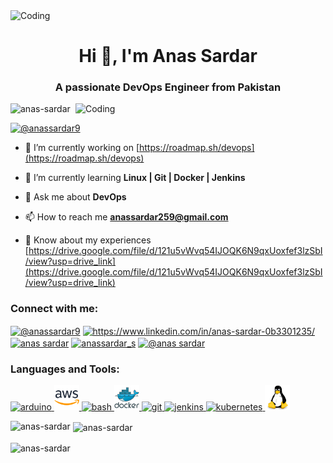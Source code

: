 <img class="centered-image" alt="Coding" width="1010" height="200" src="https://www.acldigital.com/sites/default/files/2021-01/Banner_5%20Reasons%20Why%20Your%20Business%20Needs%20to%20Adopt%20DevOps%20Now.jpg">

<h1 align="center">Hi 👋, I'm Anas Sardar</h1>
<h3 align="center">A passionate DevOps Engineer from Pakistan</h3>

<img align="right" alt="Coding" width="400" src="https://liveimages.algoworks.com/new-algoworks/wp-content/uploads/2022/06/28161925/DevOps-min.gif">

<p align="left"> <img src="https://komarev.com/ghpvc/?username=anas-sardar&label=Profile%20views&color=0e75b6&style=flat" alt="anas-sardar" /> </p>

<p align="left"> <a href="https://twitter.com/@anassardar9" target="blank"><img src="https://img.shields.io/twitter/follow/@anassardar9?logo=twitter&style=for-the-badge" alt="@anassardar9" /></a> </p>

- 🔭 I’m currently working on [https://roadmap.sh/devops](https://roadmap.sh/devops)

- 🌱 I’m currently learning **Linux | Git | Docker | Jenkins**

- 💬 Ask me about **DevOps**

- 📫 How to reach me **anassardar259@gmail.com**

- 📄 Know about my experiences [https://drive.google.com/file/d/121u5vWvq54IJOQK6N9qxUoxfef3lzSbI/view?usp=drive_link](https://drive.google.com/file/d/121u5vWvq54IJOQK6N9qxUoxfef3lzSbI/view?usp=drive_link)

<h3 align="left">Connect with me:</h3>
<p align="left">
<a href="https://twitter.com/@anassardar9" target="blank"><img align="center" src="https://raw.githubusercontent.com/rahuldkjain/github-profile-readme-generator/master/src/images/icons/Social/twitter.svg" alt="@anassardar9" height="30" width="40" /></a>
<a href="https://linkedin.com/in/https://www.linkedin.com/in/anas-sardar-0b3301235/" target="blank"><img align="center" src="https://raw.githubusercontent.com/rahuldkjain/github-profile-readme-generator/master/src/images/icons/Social/linked-in-alt.svg" alt="https://www.linkedin.com/in/anas-sardar-0b3301235/" height="30" width="40" /></a>
<a href="https://fb.com/anas sardar" target="blank"><img align="center" src="https://raw.githubusercontent.com/rahuldkjain/github-profile-readme-generator/master/src/images/icons/Social/facebook.svg" alt="anas sardar" height="30" width="40" /></a>
<a href="https://instagram.com/anassardar_s" target="blank"><img align="center" src="https://raw.githubusercontent.com/rahuldkjain/github-profile-readme-generator/master/src/images/icons/Social/instagram.svg" alt="anassardar_s" height="30" width="40" /></a>
<a href="https://medium.com/@anas sardar" target="blank"><img align="center" src="https://raw.githubusercontent.com/rahuldkjain/github-profile-readme-generator/master/src/images/icons/Social/medium.svg" alt="@anas sardar" height="30" width="40" /></a>
</p>

<h3 align="left">Languages and Tools:</h3>
<p align="left"> <a href="https://www.arduino.cc/" target="_blank" rel="noreferrer"> <img src="https://cdn.worldvectorlogo.com/logos/arduino-1.svg" alt="arduino" width="40" height="40"/> </a> <a href="https://aws.amazon.com" target="_blank" rel="noreferrer"> <img src="https://raw.githubusercontent.com/devicons/devicon/master/icons/amazonwebservices/amazonwebservices-original-wordmark.svg" alt="aws" width="40" height="40"/> </a> <a href="https://www.gnu.org/software/bash/" target="_blank" rel="noreferrer"> <img src="https://www.vectorlogo.zone/logos/gnu_bash/gnu_bash-icon.svg" alt="bash" width="40" height="40"/> </a> <a href="https://www.docker.com/" target="_blank" rel="noreferrer"> <img src="https://raw.githubusercontent.com/devicons/devicon/master/icons/docker/docker-original-wordmark.svg" alt="docker" width="40" height="40"/> </a> <a href="https://git-scm.com/" target="_blank" rel="noreferrer"> <img src="https://www.vectorlogo.zone/logos/git-scm/git-scm-icon.svg" alt="git" width="40" height="40"/> </a> <a href="https://www.jenkins.io" target="_blank" rel="noreferrer"> <img src="https://www.vectorlogo.zone/logos/jenkins/jenkins-icon.svg" alt="jenkins" width="40" height="40"/> </a> <a href="https://kubernetes.io" target="_blank" rel="noreferrer"> <img src="https://www.vectorlogo.zone/logos/kubernetes/kubernetes-icon.svg" alt="kubernetes" width="40" height="40"/> </a> <a href="https://www.linux.org/" target="_blank" rel="noreferrer"> <img src="https://raw.githubusercontent.com/devicons/devicon/master/icons/linux/linux-original.svg" alt="linux" width="40" height="40"/> </a> </p>

<p><img align="left" src="https://github-readme-stats.vercel.app/api/top-langs?username=anas-sardar&show_icons=true&locale=en&layout=compact" alt="anas-sardar" /></p>

<p>&nbsp;<img align="center" src="https://github-readme-stats.vercel.app/api?username=anas-sardar&show_icons=true&locale=en" alt="anas-sardar" /></p>

<p><img align="center" src="https://github-readme-streak-stats.herokuapp.com/?user=anas-sardar&" alt="anas-sardar" /></p>
